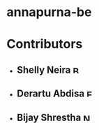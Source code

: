 # annapurna-be

# Contributors
- ## Shelly Neira <img alt="Brazil Flag" src="https://upload.wikimedia.org/wikipedia/commons/thumb/4/4a/Brazilian_flag_icon_round.svg/1200px-Brazilian_flag_icon_round.svg.png" width="16" height="16">
- ## Derartu Abdisa <img alt="Etheopia Flag" src="https://upload.wikimedia.org/wikipedia/commons/d/de/Flag_of_Ethiopia.jpg" width="16" height="16">
- ## Bijay Shrestha <img alt="Nepal Flag" src="https://cdn-icons-png.flaticon.com/512/197/197387.png" width="16" height="16">

